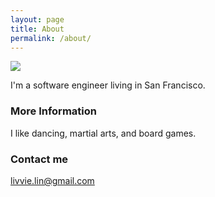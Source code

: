 ```yaml
---
layout: page
title: About
permalink: /about/
---
```


<img src="../images/avatar2.jpg" class="aboutimg"/>

I&#39;m a software engineer living in San Francisco.

### More Information

I like dancing, martial arts, and board games.

### Contact me

[livvie.lin@gmail.com](mailto:email@domain.com)